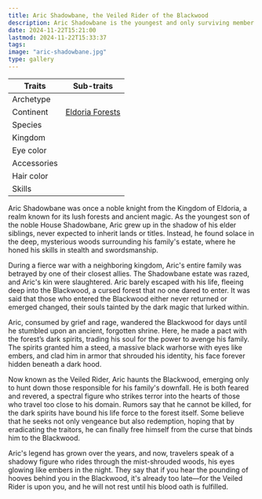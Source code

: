 ```yaml
---
title: Aric Shadowbane, the Veiled Rider of the Blackwood
description: Aric Shadowbane is the youngest and only surviving member of House Shadowbane.
date: 2024-11-22T15:21:00
lastmod: 2024-11-22T15:33:37
tags: 
image: "aric-shadowbane.jpg"
type: gallery
---
```

| Traits      | Sub-traits                              |
| ----------- | --------------------------------------- |
| Archetype   |                                         |
| Continent   | [Eldoria Forests](Eldoria%20Forests.md) |
| Species     |                                         |
| Kingdom     |                                         |
| Eye color   |                                         |
| Accessories |                                         |
| Hair color  |                                         |
| Skills      |                                         |
  
Aric Shadowbane was once a noble knight from the Kingdom of Eldoria, a realm known for its lush forests and ancient magic. As the youngest son of the noble House Shadowbane, Aric grew up in the shadow of his elder siblings, never expected to inherit lands or titles. Instead, he found solace in the deep, mysterious woods surrounding his family's estate, where he honed his skills in stealth and swordsmanship.  
  
During a fierce war with a neighboring kingdom, Aric's entire family was betrayed by one of their closest allies. The Shadowbane estate was razed, and Aric's kin were slaughtered. Aric barely escaped with his life, fleeing deep into the Blackwood, a cursed forest that no one dared to enter. It was said that those who entered the Blackwood either never returned or emerged changed, their souls tainted by the dark magic that lurked within.  
  
Aric, consumed by grief and rage, wandered the Blackwood for days until he stumbled upon an ancient, forgotten shrine. Here, he made a pact with the forest’s dark spirits, trading his soul for the power to avenge his family. The spirits granted him a steed, a massive black warhorse with eyes like embers, and clad him in armor that shrouded his identity, his face forever hidden beneath a dark hood.  
  
Now known as the Veiled Rider, Aric haunts the Blackwood, emerging only to hunt down those responsible for his family's downfall. He is both feared and revered, a spectral figure who strikes terror into the hearts of those who travel too close to his domain. Rumors say that he cannot be killed, for the dark spirits have bound his life force to the forest itself. Some believe that he seeks not only vengeance but also redemption, hoping that by eradicating the traitors, he can finally free himself from the curse that binds him to the Blackwood.  
  
Aric's legend has grown over the years, and now, travelers speak of a shadowy figure who rides through the mist-shrouded woods, his eyes glowing like embers in the night. They say that if you hear the pounding of hooves behind you in the Blackwood, it's already too late—for the Veiled Rider is upon you, and he will not rest until his blood oath is fulfilled.  

